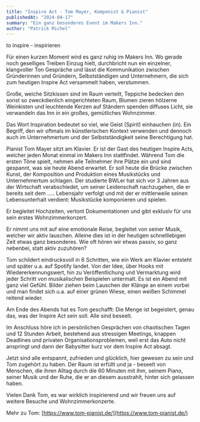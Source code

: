 ```yaml
---
title: "Inspire Act - Tom Mayer, Komponist & Pianist"
publishedAt: "2024-04-17"
summary: "Ein ganz besonderes Event im Makers Inn."
author: "Patrick Michel"
---
```


to inspire - inspirieren

Für einen kurzen Moment wird es ganz ruhig im Makers Inn.
Wo gerade noch geselliges Treiben Einzug hielt, durchbricht nun ein einzelner, klangvoller Ton Gespräche und lässt die Kommunikation zwischen Gründerinnen und Gründern, Selbstständigen und Unternehmern, die sich zum heutigen Inspire Act versammelt haben, verstummen.

Große, weiche Sitzkissen sind im Raum verteilt, Teppiche bedecken den sonst so zweckdienlich eingerichteten Raum, Blumen zieren hölzerne Weinkisten und leuchtende Kerzen auf Ständern spenden diffuses Licht, sie verwandeln das Inn in ein großes, gemütliches Wohnzimmer.

Das Wort Inspiration bedeutet so viel, wie Geist (Spirit) einhauchen (in). Ein Begriff, den wir oftmals im künstlerischen Kontext verwenden und dennoch auch im Unternehmertum und der Selbstständigkeit seine Berechtigung hat.

Pianist Tom Mayer sitzt am Klavier.
Er ist der Gast des heutigen Inspire Acts, welcher jeden Monat einmal im Makers Inn stattfindet.
Während Tom die ersten Töne spielt, nehmen alle Teilnehmer ihre Plätze ein und sind gespannt, was sie heute Abend erwartet.
Er soll heute die Brücke zwischen Kunst, der Komposition und Produktion eines Musikstücks und Unternehmertum schlagen.
Der studierte BWLer hat sich vor 3 Jahren aus der Wirtschaft verabschiedet, um seiner Leidenschaft nachzugehen, die er bereits seit dem ….. Lebensjahr verfolgt und mit der er mittlerweile seinen Lebensunterhalt verdient: Musikstücke komponieren und spielen.

Er begleitet Hochzeiten, vertont Dokumentationen und gibt exklusiv für uns sein erstes Wohnzimmerkonzert.

Er nimmt uns mit auf eine emotionale Reise, begleitet von seiner Musik, welcher wir aktiv lauschen. Alleine dies ist in der heutigen schnelllebigen Zeit etwas ganz besonderes. Wie oft hören wir etwas passiv, so ganz nebenbei, statt aktiv zuzuhören?

Tom schildert eindrucksvoll in 6 Schritten, wie ein Werk am Klavier entsteht und später u.a. auf Spotify landet.
Von der Idee, über Hooks mit Wiedererkennungswert, hin zu Veröffentlichung und Vermarktung wird jeder Schritt von musikalischen Beispielen untermalt. Es ist ein Abend mit ganz viel Gefühl. Bilder ziehen beim Lauschen der Klänge an einem vorbei und man findet sich u.a. auf einer grünen Wiese, einen weißen Schimmel reitend wieder.

Am Ende des Abends hat es Tom geschafft:
Die Menge ist begeistert, genau das, was der Inspire Act sein soll. Alle sind beseelt.

Im Anschluss höre ich in persönlichen Gesprächen von chaotischen Tagen und 12 Stunden Arbeit, bestehend aus stressigen Meetings, knappen Deadlines und privaten Organisationsproblemen, weil erst das Auto nicht anspringt und dann der Babysitter kurz vor dem Inspire Act absagt.

Jetzt sind alle entspannt, zufrieden und glücklich, hier gewesen zu sein und Tom zugehört zu haben.
Der Raum ist erfüllt und ja - beseelt von Menschen, die ihren Alltag durch die 60 Minuten mit ihm, seinem Piano, seiner Musik und der Ruhe, die er an diesem ausstrahlt, hinter sich gelassen haben.

Vielen Dank Tom, es war wirklich inspirierend und wir freuen uns auf weitere Besuche und Wohnzimmerkonzerte.

Mehr zu Tom: [https://www.tom-pianist.de/](https://www.tom-pianist.de/)
